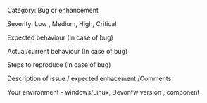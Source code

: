 Category: Bug or enhancement

Severity: Low , Medium, High, Critical

Expected behaviour (In case of bug)

Actual/current behaviour (In case of bug)

Steps to reproduce (In case of bug)

Description of issue / expected enhacement /Comments

Your environment - windows/Linux, Devonfw version , component
